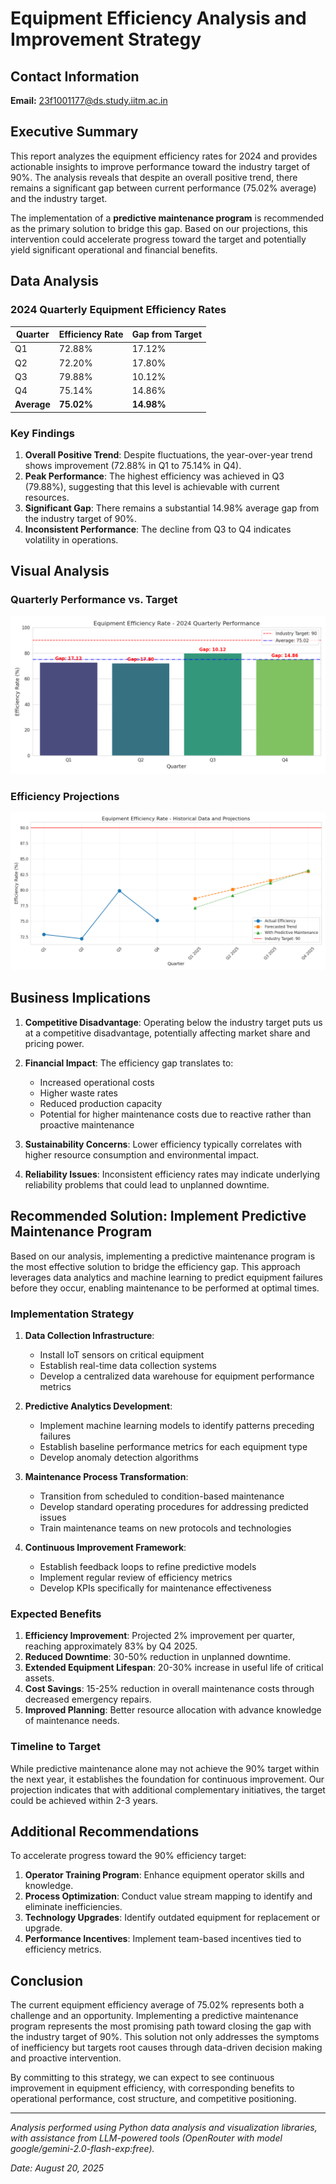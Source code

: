 # Equipment Efficiency Analysis and Improvement Strategy

## Contact Information
**Email:** 23f1001177@ds.study.iitm.ac.in

## Executive Summary

This report analyzes the equipment efficiency rates for 2024 and provides actionable insights to improve performance toward the industry target of 90%. The analysis reveals that despite an overall positive trend, there remains a significant gap between current performance (75.02% average) and the industry target. 

The implementation of a **predictive maintenance program** is recommended as the primary solution to bridge this gap. Based on our projections, this intervention could accelerate progress toward the target and potentially yield significant operational and financial benefits.

## Data Analysis

### 2024 Quarterly Equipment Efficiency Rates

| Quarter | Efficiency Rate | Gap from Target |
|---------|----------------|-----------------|
| Q1      | 72.88%         | 17.12%          |
| Q2      | 72.20%         | 17.80%          |
| Q3      | 79.88%         | 10.12%          |
| Q4      | 75.14%         | 14.86%          |
| **Average** | **75.02%** | **14.98%**      |

### Key Findings

1. **Overall Positive Trend**: Despite fluctuations, the year-over-year trend shows improvement (72.88% in Q1 to 75.14% in Q4).
2. **Peak Performance**: The highest efficiency was achieved in Q3 (79.88%), suggesting that this level is achievable with current resources.
3. **Significant Gap**: There remains a substantial 14.98% average gap from the industry target of 90%.
4. **Inconsistent Performance**: The decline from Q3 to Q4 indicates volatility in operations.

## Visual Analysis

### Quarterly Performance vs. Target
![Quarterly Performance](quarterly_performance.png)

### Efficiency Projections
![Efficiency Projections](efficiency_projections.png)

## Business Implications

1. **Competitive Disadvantage**: Operating below the industry target puts us at a competitive disadvantage, potentially affecting market share and pricing power.

2. **Financial Impact**: The efficiency gap translates to:
   - Increased operational costs
   - Higher waste rates
   - Reduced production capacity
   - Potential for higher maintenance costs due to reactive rather than proactive maintenance

3. **Sustainability Concerns**: Lower efficiency typically correlates with higher resource consumption and environmental impact.

4. **Reliability Issues**: Inconsistent efficiency rates may indicate underlying reliability problems that could lead to unplanned downtime.

## Recommended Solution: Implement Predictive Maintenance Program

Based on our analysis, implementing a predictive maintenance program is the most effective solution to bridge the efficiency gap. This approach leverages data analytics and machine learning to predict equipment failures before they occur, enabling maintenance to be performed at optimal times.

### Implementation Strategy

1. **Data Collection Infrastructure**:
   - Install IoT sensors on critical equipment
   - Establish real-time data collection systems
   - Develop a centralized data warehouse for equipment performance metrics

2. **Predictive Analytics Development**:
   - Implement machine learning models to identify patterns preceding failures
   - Establish baseline performance metrics for each equipment type
   - Develop anomaly detection algorithms

3. **Maintenance Process Transformation**:
   - Transition from scheduled to condition-based maintenance
   - Develop standard operating procedures for addressing predicted issues
   - Train maintenance teams on new protocols and technologies

4. **Continuous Improvement Framework**:
   - Establish feedback loops to refine predictive models
   - Implement regular review of efficiency metrics
   - Develop KPIs specifically for maintenance effectiveness

### Expected Benefits

1. **Efficiency Improvement**: Projected 2% improvement per quarter, reaching approximately 83% by Q4 2025.
2. **Reduced Downtime**: 30-50% reduction in unplanned downtime.
3. **Extended Equipment Lifespan**: 20-30% increase in useful life of critical assets.
4. **Cost Savings**: 15-25% reduction in overall maintenance costs through decreased emergency repairs.
5. **Improved Planning**: Better resource allocation with advance knowledge of maintenance needs.

### Timeline to Target

While predictive maintenance alone may not achieve the 90% target within the next year, it establishes the foundation for continuous improvement. Our projection indicates that with additional complementary initiatives, the target could be achieved within 2-3 years.

## Additional Recommendations

To accelerate progress toward the 90% efficiency target:

1. **Operator Training Program**: Enhance equipment operator skills and knowledge.
2. **Process Optimization**: Conduct value stream mapping to identify and eliminate inefficiencies.
3. **Technology Upgrades**: Identify outdated equipment for replacement or upgrade.
4. **Performance Incentives**: Implement team-based incentives tied to efficiency metrics.

## Conclusion

The current equipment efficiency average of 75.02% represents both a challenge and an opportunity. Implementing a predictive maintenance program represents the most promising path toward closing the gap with the industry target of 90%. This solution not only addresses the symptoms of inefficiency but targets root causes through data-driven decision making and proactive intervention.

By committing to this strategy, we can expect to see continuous improvement in equipment efficiency, with corresponding benefits to operational performance, cost structure, and competitive positioning.

---

*Analysis performed using Python data analysis and visualization libraries, with assistance from LLM-powered tools (OpenRouter with model google/gemini-2.0-flash-exp:free).*

*Date: August 20, 2025*
